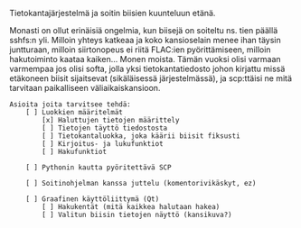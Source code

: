 Tietokantajärjestelmä ja soitin biisien kuunteluun etänä.

Monasti on ollut erinäisiä ongelmia, kun biisejä on soiteltu ns. tien päällä sshfs:n yli.
Milloin yhteys katkeaa ja koko kansioselain menee ihan täysin juntturaan, milloin siirtonopeus ei riitä FLAC:ien pyörittämiseen, milloin hakutoiminto kaataa kaiken... Monen moista.
Tämän vuoksi olisi varmaan varmempaa jos olisi softa, jolla yksi tietokantatiedosto johon kirjattu missä etäkoneen biisit sijaitsevat (sikäläisessä järjestelmässä), ja scp:ttäisi ne mitä tarvitaan paikalliseen väliaikaiskansioon.

	Asioita joita tarvitsee tehdä:
		[ ] Luokkien määritelmät
			[x] Haluttujen tietojen määrittely
			[ ] Tietojen täyttö tiedostosta
			[ ] Tietokantaluokka, joka käärii biisit fiksusti
			[ ] Kirjoitus- ja lukufunktiot
			[ ] Hakufunktiot

		[ ] Pythonin kautta pyöritettävä SCP

		[ ] Soitinohjelman kanssa juttelu (komentorivikäskyt, ez)

		[ ] Graafinen käyttöliittymä (Qt)
			[ ] Hakukentät (mitä kaikkea halutaan hakea)
			[ ] Valitun biisin tietojen näyttö (kansikuva?)

